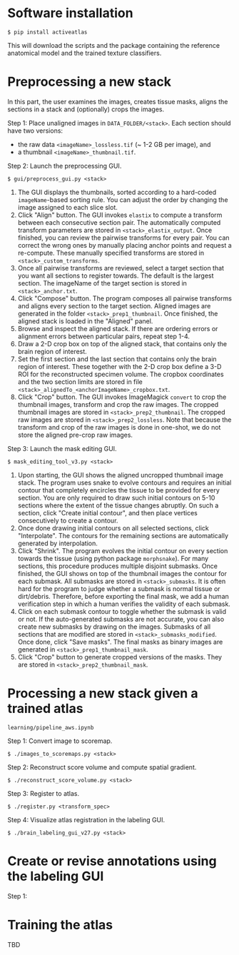# Software installation

`$ pip install activeatlas`

This will download the scripts and the package containing the reference anatomical model and the trained texture classifiers.

# Preprocessing a new stack

In this part, the user examines the images, creates tissue masks, aligns the sections in a stack and (optionally) crops the images.

Step 1: Place unaligned images in `DATA_FOLDER/<stack>`. Each section should have two versions:

* the raw data `<imageName>_lossless.tif` (~ 1-2 GB per image), and
* a thumbnail `<imageName>_thumbnail.tif`.

Step 2: Launch the preprocessing GUI.

`$ gui/preprocess_gui.py <stack>`

1. The GUI displays the thumbnails, sorted according to a hard-coded `imageName`-based sorting rule. You can adjust the order by changing the image assigned to each slice slot.
2. Click "Align" button. The GUI invokes `elastix` to compute a transform between each consecutive section pair. The automatically computed transform parameters are stored in `<stack>_elastix_output`. Once finished, you can review the pairwise transforms for every pair. You can correct the wrong ones by manually placing anchor points and request a re-compute. These manually specified transforms are stored in `<stack>_custom_transforms`.
3. Once all pairwise transforms are reviewed, select a target section that you want all sections to register towards. The default is the largest section. The imageName of the target section is stored in `<stack>_anchor.txt`.
4. Click "Compose" button. The program composes all pairwise transforms and aligns every section to the target section. Aligned images are generated in the folder `<stack>_prep1_thumbnail`. Once finished, the aligned stack is loaded in the "Aligned" panel.
5. Browse and inspect the aligned stack. If there are ordering errors or alignment errors between particular pairs, repeat step 1-4.
6. Draw a 2-D crop box on top of the aligned stack, that contains only the brain region of interest.
7. Set the first section and the last section that contains only the brain region of interest. These together with the 2-D crop box define a 3-D ROI for the reconstructed specimen volume. The cropbox coordinates and the two section limits are stored in file `<stack>_alignedTo_<anchorImageName>_cropbox.txt`.
8. Click "Crop" button. The GUI invokes ImageMagick `convert` to crop the thumbnail images, transform and crop the raw images. The cropped thumbnail images are stored in `<stack>_prep2_thumbnail`. The cropped raw images are stored in `<stack>_prep2_lossless`. Note that because the transform and crop of the raw images is done in one-shot, we do not store the aligned pre-crop raw images.

Step 3: Launch the mask editing GUI.

`$ mask_editing_tool_v3.py <stack>`

1. Upon starting, the GUI shows the aligned uncropped thumbnail image stack. The program uses snake to evolve contours and requires an initial contour that completely encircles the tissue to be provided for every section. You are only required to draw such initial contours on 5-10 sections where the extent of the tissue changes abruptly. On such a section, click "Create initial contour", and then place vertices consecutively to create a contour.
2. Once done drawing initial contours on all selected sections, click "Interpolate". The contours for the remaining sections are automatically generated by interpolation.
3. Click "Shrink". The program evolves the initial contour on every section towards the tissue (using python package `morphsnake`). For many sections, this procedure produces multiple disjoint submasks. Once finished, the GUI shows on top of the thumbnail images the contour for each submask. All submasks are stored in `<stack>_submasks`. It is often hard for the program to judge whether a submask is normal tissue or dirt/debris. Therefore, before exporting the final mask, we add a human verification step in which a human verifies the validity of each submask. 
4. Click on each submask contour to toggle whether the submask is valid or not. If the auto-generated submasks are not accurate, you can also create new submasks by drawing on the images. Submasks of all sections that are modified are stored in `<stack>_submasks_modified`. Once done, click "Save masks". The final masks as binary images are generated in `<stack>_prep1_thumbnail_mask`.
5. Click "Crop" button to generate cropped versions of the masks. They are stored in `<stack>_prep2_thumbnail_mask`.


# Processing a new stack given a trained atlas

`learning/pipeline_aws.ipynb`

Step 1: Convert image to scoremap.

`$ ./images_to_scoremaps.py <stack>`

Step 2: Reconstruct score volume and compute spatial gradient.

`$ ./reconstruct_score_volume.py <stack>`

Step 3: Register to atlas.

`$ ./register.py <transform_spec>`

Step 4: Visualize atlas registration in the labeling GUI.

`$ ./brain_labeling_gui_v27.py <stack>`


# Create or revise annotations using the labeling GUI

Step 1:


# Training the atlas
TBD



